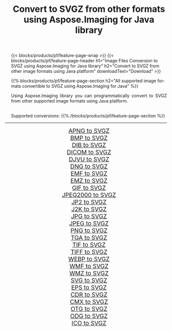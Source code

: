 ﻿---
title: Convert to SVGZ from other formats using Aspose.Imaging for Java library 
weight: 3920
url: /java/conversion/to/svgz/ 
lang: en
langdirlevel: 2
locales: zh-hans,ja,it,ru,de,es,fr,nl,id,lt,pl,pt,vi,tr,ko,zh-hant,ar,hi,th,sv,cs,uk,he
description: Using Aspose.Imaging you can convert to SVGZ from other formats using Java
---

{{< blocks/products/pf/feature-page-wrap >}}
{{< blocks/products/pf/feature-page-header h1="Image Files Conversion to SVGZ using Aspose.Imaging for Java library" h2="Convert to SVGZ from other image formats using Java platform" downloadText="Download" >}}


{{% blocks/products/pf/feature-page-section  h2="All supported image formats convertible to SVGZ using Aspose.Imaging for Java" %}}
<p align=justify>Using Aspose.Imaging library you can programmatically convert to SVGZ from other supported image formats using Java platform.</p>
<br/>
Supported conversions:
{{% /blocks/products/pf/feature-page-section %}}
<div class="container-fluid productfamilypage bg-gray">
    <div class="convertypes bg-gray agp-content section">
        <div class="container">
		<hr style="margin-left:-20px;"/>
		<div class="row other-converters" style="gap: 10px;font-size: 19px;text-align:center;">
		    <div class='col-md-2 other-converter remove-lp remove-rp'><a href="/imaging/java/conversion/apng-to-svgz/" style="padding:15px;">APNG to SVGZ</a></div>
<div class='col-md-2 other-converter remove-lp remove-rp'><a href="/imaging/java/conversion/bmp-to-svgz/" style="padding:15px;">BMP to SVGZ</a></div>
<div class='col-md-2 other-converter remove-lp remove-rp'><a href="/imaging/java/conversion/dib-to-svgz/" style="padding:15px;">DIB to SVGZ</a></div>
<div class='col-md-2 other-converter remove-lp remove-rp'><a href="/imaging/java/conversion/dicom-to-svgz/" style="padding:15px;">DICOM to SVGZ</a></div>
<div class='col-md-2 other-converter remove-lp remove-rp'><a href="/imaging/java/conversion/djvu-to-svgz/" style="padding:15px;">DJVU to SVGZ</a></div>
<div class='col-md-2 other-converter remove-lp remove-rp'><a href="/imaging/java/conversion/dng-to-svgz/" style="padding:15px;">DNG to SVGZ</a></div>
<div class='col-md-2 other-converter remove-lp remove-rp'><a href="/imaging/java/conversion/emf-to-svgz/" style="padding:15px;">EMF to SVGZ</a></div>
<div class='col-md-2 other-converter remove-lp remove-rp'><a href="/imaging/java/conversion/emz-to-svgz/" style="padding:15px;">EMZ to SVGZ</a></div>
<div class='col-md-2 other-converter remove-lp remove-rp'><a href="/imaging/java/conversion/gif-to-svgz/" style="padding:15px;">GIF to SVGZ</a></div>
<div class='col-md-2 other-converter remove-lp remove-rp'><a href="/imaging/java/conversion/jpeg2000-to-svgz/" style="padding:15px;">JPEG2000 to SVGZ</a></div>
<div class='col-md-2 other-converter remove-lp remove-rp'><a href="/imaging/java/conversion/jp2-to-svgz/" style="padding:15px;">JP2 to SVGZ</a></div>
<div class='col-md-2 other-converter remove-lp remove-rp'><a href="/imaging/java/conversion/j2k-to-svgz/" style="padding:15px;">J2K to SVGZ</a></div>
<div class='col-md-2 other-converter remove-lp remove-rp'><a href="/imaging/java/conversion/jpg-to-svgz/" style="padding:15px;">JPG to SVGZ</a></div>
<div class='col-md-2 other-converter remove-lp remove-rp'><a href="/imaging/java/conversion/jpeg-to-svgz/" style="padding:15px;">JPEG to SVGZ</a></div>
<div class='col-md-2 other-converter remove-lp remove-rp'><a href="/imaging/java/conversion/png-to-svgz/" style="padding:15px;">PNG to SVGZ</a></div>
<div class='col-md-2 other-converter remove-lp remove-rp'><a href="/imaging/java/conversion/tga-to-svgz/" style="padding:15px;">TGA to SVGZ</a></div>
<div class='col-md-2 other-converter remove-lp remove-rp'><a href="/imaging/java/conversion/tif-to-svgz/" style="padding:15px;">TIF to SVGZ</a></div>
<div class='col-md-2 other-converter remove-lp remove-rp'><a href="/imaging/java/conversion/tiff-to-svgz/" style="padding:15px;">TIFF to SVGZ</a></div>
<div class='col-md-2 other-converter remove-lp remove-rp'><a href="/imaging/java/conversion/webp-to-svgz/" style="padding:15px;">WEBP to SVGZ</a></div>
<div class='col-md-2 other-converter remove-lp remove-rp'><a href="/imaging/java/conversion/wmf-to-svgz/" style="padding:15px;">WMF to SVGZ</a></div>
<div class='col-md-2 other-converter remove-lp remove-rp'><a href="/imaging/java/conversion/wmz-to-svgz/" style="padding:15px;">WMZ to SVGZ</a></div>
<div class='col-md-2 other-converter remove-lp remove-rp'><a href="/imaging/java/conversion/svg-to-svgz/" style="padding:15px;">SVG to SVGZ</a></div>
<div class='col-md-2 other-converter remove-lp remove-rp'><a href="/imaging/java/conversion/eps-to-svgz/" style="padding:15px;">EPS to SVGZ</a></div>
<div class='col-md-2 other-converter remove-lp remove-rp'><a href="/imaging/java/conversion/cdr-to-svgz/" style="padding:15px;">CDR to SVGZ</a></div>
<div class='col-md-2 other-converter remove-lp remove-rp'><a href="/imaging/java/conversion/cmx-to-svgz/" style="padding:15px;">CMX to SVGZ</a></div>
<div class='col-md-2 other-converter remove-lp remove-rp'><a href="/imaging/java/conversion/otg-to-svgz/" style="padding:15px;">OTG to SVGZ</a></div>
<div class='col-md-2 other-converter remove-lp remove-rp'><a href="/imaging/java/conversion/odg-to-svgz/" style="padding:15px;">ODG to SVGZ</a></div>
<div class='col-md-2 other-converter remove-lp remove-rp'><a href="/imaging/java/conversion/ico-to-svgz/" style="padding:15px;">ICO to SVGZ</a></div>
                </div>
        </div>
    </div>
</div>
<br/>

